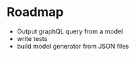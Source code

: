 # Roadmap

- Output graphQL query from a model
- write tests
- build model generator from JSON files
